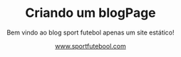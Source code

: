 <h1 align="center">Criando um blogPage</h1>
<p align ="center">Bem vindo ao blog sport futebol apenas um site estático!</p>
<div align="center">
  <a href="https://gregoriodelucca.github.io/CursoProgramadorBr/">www.sportfutebool.com</a>
</di>
